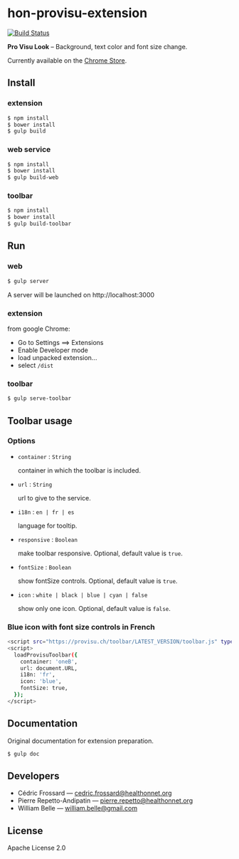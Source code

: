 hon-provisu-extension
=====================

[![Build Status](https://travis-ci.org/healthonnet/ProVisu-Look.svg?branch=master)](https://travis-ci.org/healthonnet/ProVisu-Look)

**Pro Visu Look** – Background, text color and font size change.

Currently available on the
[Chrome Store](https://chrome.google.com/webstore/detail/pro-visu-look/aclahhnnigljilaknnbjbjeopdcfhoad).

Install
-------

### extension

```bash
$ npm install
$ bower install
$ gulp build
```

### web service

```bash
$ npm install
$ bower install
$ gulp build-web
```

### toolbar

```bash
$ npm install
$ bower install
$ gulp build-toolbar
```

Run
---

### web

```bash
$ gulp server
```

A server will be launched on http://localhost:3000

### extension

from google Chrome:

* Go to Settings ==> Extensions
* Enable Developer mode
* load unpacked extension...
* select `/dist`

### toolbar

```bash
$ gulp serve-toolbar
```

Toolbar usage
-------------

### Options

* `container` : `String`

  container in which the toolbar is included.

* `url` : `String`

  url to give to the service.

* `i18n` : `en | fr | es`

  language for tooltip.

* `responsive` : `Boolean`

  make toolbar responsive. Optional, default value is `true`.

* `fontSize` : `Boolean`

  show fontSize controls. Optional, default value is `true`.

* `icon` : `white | black | blue | cyan | false`

  show only one icon. Optional, default value is `false`.

### Blue icon with font size controls in French

```bash
<script src="https://provisu.ch/toolbar/LATEST_VERSION/toolbar.js" type="text/javascript"></script>
<script>
  loadProvisuToolbar({
    container: 'oneB',
    url: document.URL,
    i18n: 'fr',
    icon: 'blue',
    fontSize: true,
  });
</script>
```

Documentation
-------------

Original documentation for extension preparation.

```bash
$ gulp doc
```

Developers
----------

* Cédric Frossard — <cedric.frossard@healthonnet.org>
* Pierre Repetto-Andipatin — <pierre.repetto@healthonnet.org>
* William Belle — <william.belle@gmail.com>

License
-------

Apache License 2.0
